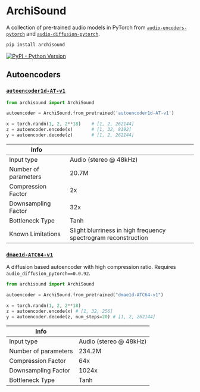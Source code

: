 
# ArchiSound

A collection of pre-trained audio models in PyTorch from [`audio-encoders-pytorch`](https://github.com/archinetai/audio-encoders-pytorch) and [`audio-diffusion-pytorch`](https://github.com/archinetai/audio-diffusion-pytorch).

```bash
pip install archisound
```

[![PyPI - Python Version](https://img.shields.io/pypi/v/archisound?style=flat&colorA=black&colorB=black)](https://pypi.org/project/archisound/)


## Autoencoders

### [`autoencoder1d-AT-v1`](https://huggingface.co/archinetai/autoencoder1d-AT-v1/tree/main)

```py
from archisound import ArchiSound

autoencoder = ArchiSound.from_pretrained('autoencoder1d-AT-v1')

x = torch.randn(1, 2, 2**18)    # [1, 2, 262144]
z = autoencoder.encode(x)       # [1, 32, 8192]
y = autoencoder.decode(z)       # [1, 2, 262144]
```

| Info  | |
| ------------- | ------------- |
| Input type | Audio (stereo @ 48kHz) |
| Number of parameters  | 20.7M  |
| Compression Factor | 2x |
| Downsampling Factor | 32x |
| Bottleneck Type | Tanh |
| Known Limitations | Slight blurriness in high frequency spectrogram reconstruction |


### [`dmae1d-ATC64-v1`](https://huggingface.co/archinetai/dmae1d-ATC64-v1/tree/main)
A diffusion based autoencoder with high compression ratio. Requires `audio_diffusion_pytorch==0.0.92`.

```py
from archisound import ArchiSound

autoencoder = ArchiSound.from_pretrained("dmae1d-ATC64-v1")

x = torch.randn(1, 2, 2**18)
z = autoencoder.encode(x) # [1, 32, 256]
y = autoencoder.decode(z, num_steps=20) # [1, 2, 262144]
```

| Info  | |
| ------------- | ------------- |
| Input type | Audio (stereo @ 48kHz) |
| Number of parameters  | 234.2M  |
| Compression Factor | 64x |
| Downsampling Factor | 1024x |
| Bottleneck Type | Tanh |
